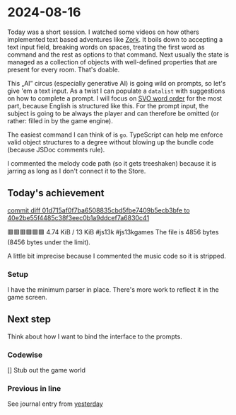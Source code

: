 <!--
SPDX-FileCopyrightText: 2024 André Jaenisch

SPDX-License-Identifier: AGPL-3.0-or-later
-->

# 2024-08-16

Today was a short session. I watched some videos on how others implemented
text based adventures like [Zork][zork]. It boils down to accepting a text
input field, breaking words on spaces, treating the first word as command and
the rest as options to that command. Next usually the state is managed as a
collection of objects with well-defined properties that are present for every
room. That's doable.

This „AI” circus (especially generative AI) is going wild on prompts, so let's
give 'em a text input. As a twist I can populate a `datalist` with suggestions
on how to complete a prompt. I will focus on [SVO word order][svo] for the
most part, because English is structured like this. For the prompt input, the
subject is going to be always the player and can therefore be omitted (or
rather: filled in by the game engine).

The easiest command I can think of is `go`. TypeScript can help me enforce
valid object structures to a degree without blowing up the bundle code (because
JSDoc comments rule).

I commented the melody code path (so it gets treeshaken) because it is jarring
as long as I don't connect it to the Store.

## Today's achievement

[commit diff 01d715af0f7ba6508835cbd5fbe7409b5ecb3bfe to 40e2be55f4485c38f3eec0b1a9ddcef7a6830c41][diff]

🟥🟥🟥🟩🟩🟩 4.74 KiB / 13 KiB #js13k #js13kgames
The file is 4856 bytes (8456 bytes under the limit).

A little bit imprecise because I commented the music code so it is stripped.

### Setup

I have the minimum parser in place. There's more work to reflect it in the
game screen.

## Next step

Think about how I want to bind the interface to the prompts.

### Codewise

[] Stub out the game world

### Previous in line

See journal entry from [yesterday][yesterday]

[diff]: https://code.jaenis.ch/js13kgames/js13kgames-2024/compare/01d715af0f7ba6508835cbd5fbe7409b5ecb3bfe..40e2be55f4485c38f3eec0b1a9ddcef7a6830c41
[svo]: https://en.wikipedia.org/wiki/Subject%E2%80%93verb%E2%80%93object_word_order
[yesterday]: ./2024-08-15.md
[zork]: https://en.wikipedia.org/wiki/Zork
